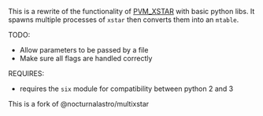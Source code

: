 This is a rewrite of the functionality of [PVM_XSTAR](http://space.mit.edu/cxc/pvm_xstar/) with basic python libs.
It spawns multiple processes of `xstar` then converts them into an `mtable`.

TODO:
* Allow parameters to be passed by a file
* Make sure all flags are handled correctly

REQUIRES:
  * requires the `six` module for compatibility between python 2 and 3
  
  
  This is a fork of @nocturnalastro/multixstar
